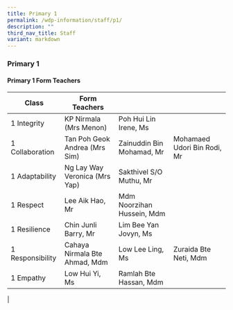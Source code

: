 ```yaml
---
title: Primary 1
permalink: /wdp-information/staff/p1/
description: ""
third_nav_title: Staff
variant: markdown
---
```

### **Primary 1**

#### **Primary 1 Form Teachers**

| Class | Form Teachers |  |  |
|---|---|---|---|
| 1 Integrity  | KP Nirmala (Mrs Menon) | Poh Hui Lin Irene, Ms|  
| 1 Collaboration | Tan Poh Geok Andrea (Mrs Sim) | Zainuddin Bin Mohamad, Mr | Mohamaed Udori Bin Rodi, Mr | 
| 1 Adaptability | Ng Lay Way Veronica (Mrs Yap) | Sakthivel S/O Muthu, Mr |  
| 1 Respect | Lee Aik Hao, Mr | Mdm Noorzihan Hussein, Mdm |   
| 1 Resilience | Chin Junli Barry, Mr | Lim Bee Yan Jovyn, Ms | 
| 1 Responsibility | Cahaya Nirmala Bte Ahmad, Mdm | Low Lee Ling, Ms | Zuraida Bte Neti, Mdm | 
| 1 Empathy | Low Hui Yi, Ms | Ramlah Bte Hassan, Mdm |
|